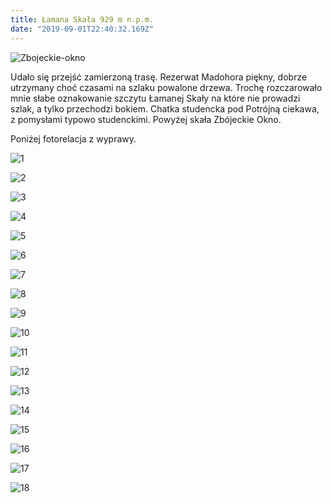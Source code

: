 ```yaml
---
title: Łamana Skała 929 m n.p.m.
date: "2019-09-01T22:40:32.169Z"
---
```


![Zbojeckie-okno](./zbojeckie_okno_i_ja.jpg)

<p class="justify")>Udało się przejść zamierzoną trasę. Rezerwat Madohora piękny, dobrze utrzymany choć czasami na szlaku powalone drzewa. Trochę rozczarowało mnie słabe oznakowanie szczytu Łamanej Skały na które nie prowadzi szlak, a tylko przechodzi bokiem.
Chatka studencka pod Potrójną ciekawa, z pomysłami typowo studenckimi. Powyżej skała Zbójeckie Okno.</p>

<p>Poniżej fotorelacja z wyprawy.</p>


![1](./DSC_0134.JPG)

![2](./DSC_0136.JPG)

![3](./DSC_0137.JPG)

![4](./DSC_0138.JPG)

![5](./DSC_0139.JPG)

![6](./DSC_0140.JPG)

![7](./DSC_0141.JPG)

![8](./DSC_0143.JPG)

![9](./DSC_0145.JPG)

![10](./DSC_0146.JPG)

![11](./DSC_0148.JPG)

![12](./DSC_0150.JPG)

![13](./DSC_0151.JPG)

![14](./DSC_0152.JPG)

![15](./DSC_0157.JPG)

![16](./DSC_0165.JPG)

![17](./DSC_0166.JPG)

![18](./DSC_0167.JPG)

